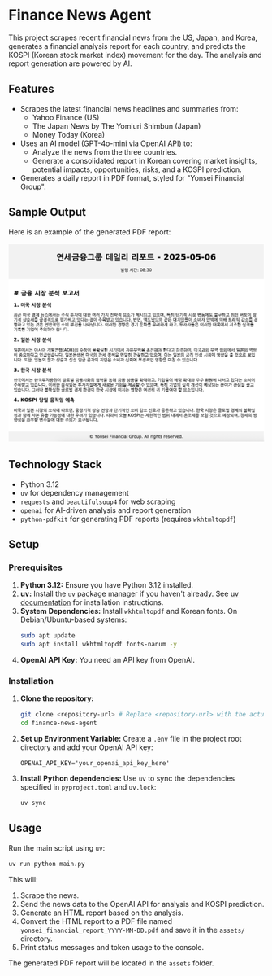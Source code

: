 # Finance News Agent

This project scrapes recent financial news from the US, Japan, and Korea, generates a financial analysis report for each country, and predicts the KOSPI (Korean stock market index) movement for the day. The analysis and report generation are powered by AI.

## Features

- Scrapes the latest financial news headlines and summaries from:
    - Yahoo Finance (US)
    - The Japan News by The Yomiuri Shimbun (Japan)
    - Money Today (Korea)
- Uses an AI model (GPT-4o-mini via OpenAI API) to:
    - Analyze the news from the three countries.
    - Generate a consolidated report in Korean covering market insights, potential impacts, opportunities, risks, and a KOSPI prediction.
- Generates a daily report in PDF format, styled for "Yonsei Financial Group".

## Sample Output

Here is an example of the generated PDF report:

![Sample Report](assets/sample.png)

## Technology Stack

- Python 3.12
- `uv` for dependency management
- `requests` and `beautifulsoup4` for web scraping
- `openai` for AI-driven analysis and report generation
- `python-pdfkit` for generating PDF reports (requires `wkhtmltopdf`)

## Setup

### Prerequisites

1.  **Python 3.12:** Ensure you have Python 3.12 installed.
2.  **uv:** Install the `uv` package manager if you haven't already. See [uv documentation](https://github.com/astral-sh/uv) for installation instructions.
3.  **System Dependencies:** Install `wkhtmltopdf` and Korean fonts. On Debian/Ubuntu-based systems:
    ```bash
    sudo apt update
    sudo apt install wkhtmltopdf fonts-nanum -y
    ```
4.  **OpenAI API Key:** You need an API key from OpenAI.

### Installation

1.  **Clone the repository:**
    ```bash
    git clone <repository-url> # Replace <repository-url> with the actual URL
    cd finance-news-agent
    ```
2.  **Set up Environment Variable:**
    Create a `.env` file in the project root directory and add your OpenAI API key:
    ```env
    OPENAI_API_KEY='your_openai_api_key_here'
    ```
3.  **Install Python dependencies:**
    Use `uv` to sync the dependencies specified in `pyproject.toml` and `uv.lock`:
    ```bash
    uv sync
    ```

## Usage

Run the main script using `uv`:

```bash
uv run python main.py
```

This will:
1. Scrape the news.
2. Send the news data to the OpenAI API for analysis and KOSPI prediction.
3. Generate an HTML report based on the analysis.
4. Convert the HTML report to a PDF file named `yonsei_financial_report_YYYY-MM-DD.pdf` and save it in the `assets/` directory.
5. Print status messages and token usage to the console.

The generated PDF report will be located in the `assets` folder.
